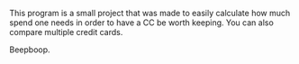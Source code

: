 This program is a small project that was made to easily calculate how much spend one needs in order to have a CC be worth keeping. You can also compare multiple credit cards.

Beepboop.
